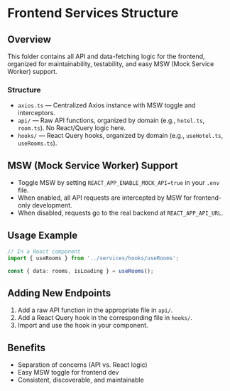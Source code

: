 # Frontend Services Structure

## Overview

This folder contains all API and data-fetching logic for the frontend, organized for maintainability, testability, and easy MSW (Mock Service Worker) support.

### Structure

- `axios.ts` — Centralized Axios instance with MSW toggle and interceptors.
- `api/` — Raw API functions, organized by domain (e.g., `hotel.ts`, `room.ts`). No React/Query logic here.
- `hooks/` — React Query hooks, organized by domain (e.g., `useHotel.ts`, `useRooms.ts`).

## MSW (Mock Service Worker) Support

- Toggle MSW by setting `REACT_APP_ENABLE_MOCK_API=true` in your `.env` file.
- When enabled, all API requests are intercepted by MSW for frontend-only development.
- When disabled, requests go to the real backend at `REACT_APP_API_URL`.

## Usage Example

```ts
// In a React component
import { useRooms } from '../services/hooks/useRooms';

const { data: rooms, isLoading } = useRooms();
```

## Adding New Endpoints

1. Add a raw API function in the appropriate file in `api/`.
2. Add a React Query hook in the corresponding file in `hooks/`.
3. Import and use the hook in your component.

## Benefits
- Separation of concerns (API vs. React logic)
- Easy MSW toggle for frontend dev
- Consistent, discoverable, and maintainable 